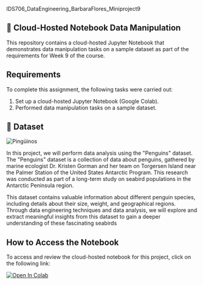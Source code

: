 IDS706_DataEngineering_BarbaraFlores_Miniproject9
## 📂  Cloud-Hosted Notebook Data Manipulation

This repository contains a cloud-hosted Jupyter Notebook that demonstrates data manipulation tasks on a sample dataset as part of the requirements for Week 9 of the course.

## Requirements

To complete this assignment, the following tasks were carried out:

1. Set up a cloud-hosted Jupyter Notebook (Google Colab).
2. Performed data manipulation tasks on a sample dataset.


## 🐧 Dataset
![Pingüinos](https://www.hogarmania.com/archivos/202104/aspectos-curiosos-pinguinos-portada-1280x720x80xX.jpg)

In this project, we will perform data analysis using the "Penguins" dataset. The "Penguins" dataset is a collection of data about penguins, gathered by marine ecologist Dr. Kristen Gorman and her team on Torgersen Island near the Palmer Station of the United States Antarctic Program. This research was conducted as part of a long-term study on seabird populations in the Antarctic Peninsula region.

This dataset contains valuable information about different penguin species, including details about their size, weight, and geographical regions. Through data engineering techniques and data analysis, we will explore and extract meaningful insights from this dataset to gain a deeper understanding of these fascinating seabirds


## How to Access the Notebook

To access and review the cloud-hosted notebook for this project, click on the following link:

[![Open In Colab](https://colab.research.google.com/assets/colab-badge.svg)](https://colab.research.google.com/drive/179ts2vZp2tiNUdrdmwqWjtOkkjcuAkfY?usp=sharing)





